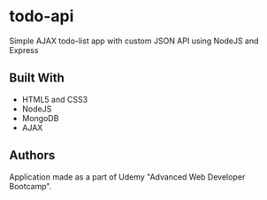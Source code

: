 # todo-api
Simple AJAX todo-list app with custom JSON API using NodeJS and Express

## Built With
* HTML5 and CSS3  
* NodeJS 
* MongoDB
* AJAX

## Authors

Application made as a part of Udemy "Advanced Web Developer Bootcamp".
